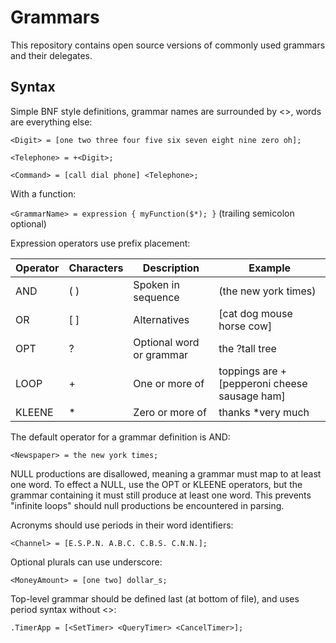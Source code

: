 # Grammars

This repository contains open source versions of commonly used grammars and their delegates.

## Syntax

Simple BNF style definitions, grammar names are surrounded by \<\>, words are everything else:

`<Digit> = [one two three four five six seven eight nine zero oh];`

`<Telephone> = +<Digit>;`

`<Command> = [call dial phone] <Telephone>;`

With a function:

`<GrammarName> = expression { myFunction($*); }` (trailing semicolon optional)

Expression operators use prefix placement:

| Operator | Characters | Description | Example |
| -------- | ---------- | ----------- | ------- |
| AND | ( ) | Spoken in sequence | (the new york times) |
| OR | \[ \] | Alternatives | \[cat dog mouse horse cow\] |
| OPT | ? | Optional word or grammar | the ?tall tree |
| LOOP | + | One or more of | toppings are \+\[pepperoni cheese sausage ham\] |
| KLEENE | * | Zero or more of | thanks \*very much |

The default operator for a grammar definition is AND:

`<Newspaper> = the new york times;`

NULL productions are disallowed, meaning a grammar must map to at least one word.
To effect a NULL, use the OPT or KLEENE operators, but the grammar containing it
must still produce at least one word. This prevents "infinite loops" should null
productions be encountered in parsing.

Acronyms should use periods in their word identifiers:

`<Channel> = [E.S.P.N. A.B.C. C.B.S. C.N.N.];`

Optional plurals can use underscore:

`<MoneyAmount> = [one two] dollar_s;`

Top-level grammar should be defined last (at bottom of file), and uses period syntax without \<\>:

`.TimerApp = [<SetTimer> <QueryTimer> <CancelTimer>];`
